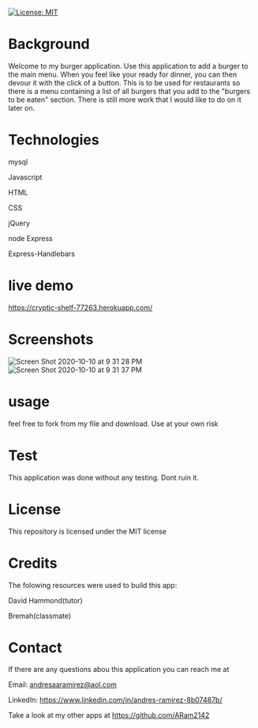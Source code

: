 [![License: MIT](https://img.shields.io/badge/License-MIT-yellow.svg)](https://opensource.org/licenses/MIT)


# Background

Welcome to my burger application. Use this application to add a burger to the main menu. When you feel like your ready for dinner, you can then devour it with the click of a button. This is to be used for restaurants so there is a menu containing a list of all burgers that you add to the "burgers to be eaten" section. There is still more work that I would like to do on it later on. 

# Technologies
mysql

Javascript

HTML 

CSS

jQuery

node Express

Express-Handlebars

# live demo 
https://cryptic-shelf-77263.herokuapp.com/



# Screenshots

![Screen Shot 2020-10-10 at 9 31 28 PM](https://user-images.githubusercontent.com/65634748/95668403-8f4e8680-0b41-11eb-913d-142a66b8e2ff.png)
![Screen Shot 2020-10-10 at 9 31 37 PM](https://user-images.githubusercontent.com/65634748/95668404-92e20d80-0b41-11eb-836a-219b54dc6581.png)



# usage
feel free to fork from my file and download. Use at your own risk

# Test
This application was done without any testing. Dont ruin it.


# License
This repository is licensed under the MIT license

# Credits
The folowing resources were used to build this app:

David Hammond(tutor)

Bremah(classmate)

# Contact
If there are any questions abou this application you can reach me at

Email: andresaaramirez@aol.com

LinkedIn: https://www.linkedin.com/in/andres-ramirez-8b07487b/

Take a look at my other apps at https://github.com/ARam2142